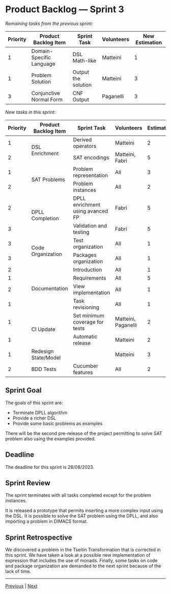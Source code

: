 # Product Backlog — Sprint 3

_Remaining tasks from the previous sprint:_

<table>
    <thead>
        <tr>
            <th>Priority</th>
            <th>Product Backlog Item</th>
            <th>Sprint Task</th>
            <th>Volunteers</th>
            <th>New Estimation</th>
        </tr>
    </thead>
<tbody>
    <tr>
        <td class="center">1</td>
        <td>Domain-Specific Language</td>
        <td>DSL Math-like</td>
        <td>Matteini</td>
        <td>1</td>
    </tr>
    <tr>
        <td>1</td>
        <td>Problem Solution</td>
        <td>Output the solution</td>
        <td>Matteini</td>
        <td>3</td>
    </tr>
    <tr>
        <td>3</td>
        <td>Conjunctive Normal Form</td>
        <td>CNF Output</td>
        <td>Paganelli</td>
        <td>3</td>
    </tr>
</tbody>
</table>

_New tasks in this sprint:_

<table>
    <thead>
        <tr>
            <th>Priority</th>
            <th>Product Backlog Item</th>
            <th>Sprint Task</th>
            <th>Volunteers</th>
            <th>Estimation</th>
        </tr>
    </thead>
    <tbody>
        <tr>
            <td>1</td>
            <td rowspan="2">DSL Enrichment</td>
            <td>Derived operators</td>
            <td>Matteini</td>
            <td>2</td>
        </tr>
        <tr>
            <td>2</td>
            <td>SAT encodings</td>
            <td>Matteini, Fabri</td>
            <td>5</td>
        </tr>
        <tr>
            <td>1</td>
            <td rowspan="2">SAT Problems</td>
            <td>Problem representation</td>
            <td>All</td>
            <td>3</td>
        </tr>
        <tr>
            <td>2</td>
            <td>Problem instances</td>
            <td>All</td>
            <td>2</td>
        </tr>
        <tr>
            <td>2</td>
            <td rowspan="2">DPLL Completion</td>
            <td>DPLL enrichment using avanced FP</td>
            <td>Fabri</td>
            <td>5</td>
        </tr>
        <tr>
            <td>3</td>
            <td>Validation and testing</td>
            <td>Fabri</td>
            <td>5</td>
        </tr>
        <tr>
            <td>3</td>
            <td rowspan="2">Code Organization</td>
            <td>Test organization</td>
            <td>All</td>
            <td>1</td>
        </tr>
        <tr>
            <td>3</td>
            <td>Packages organization</td>
            <td>All</td>
            <td>1</td>
        </tr>
        <tr>
            <td>2</td>
            <td rowspan="4">Documentation</td>
            <td>Introduction</td>
            <td>All</td>
            <td>1</td>
        </tr>
        <tr>
            <td>1</td>
            <td>Requirements</td>
            <td>All</td>
            <td>5</td>
        </tr>
        <tr>
            <td>2</td>
            <td>View implementation</td>
            <td>All</td>
            <td>1</td>
        </tr>
        <tr>
            <td>1</td>
            <td>Task revisioning</td>
            <td>All</td>
            <td>1</td>
        </tr>
        <tr>
            <td>1</td>
            <td rowspan="2">CI Update</td>
            <td>Set minimum coverage for tests</td>
            <td>Matteini, Paganelli</td>
            <td>2</td>
        </tr>
        <tr>
            <td>1</td>
            <td>Automatic release</td>
            <td>Matteini</td>
            <td>2</td>
        </tr>
        <tr>
            <td>1</td>
            <td>Redesign State/Model</td>
            <td></td>
            <td>Matteini</td>
            <td>3</td>
        </tr>
        <tr>
            <td>2</td>
            <td>BDD Tests</td>
            <td>Cucumber features</td>
            <td>All</td>
            <td>2</td>
        </tr>
    </tbody>
</table>

## Sprint Goal

The goals of this sprint are:

- Terminate DPLL algorithm
- Provide a richer DSL
- Provide some basic problems as examples

There will be the second pre-release of the project permitting to solve
SAT problem also using the examples provided.

## Deadline

The deadline for this sprint is 28/08/2023.

## Sprint Review

The sprint terminates with all tasks completed except for the problem instances.

It is released a prototype that permits inserting a more complex input using the DSL.
It is possible to solve the SAT problem using the DPLL, and also importing a problem in DIMACS format.

## Sprint Retrospective

We discovered a problem in the Tseitin Transformation that is corrected in this sprint.
We have taken a look at a possible new implementation of expression that includes the use of monads.
Finally, some tasks on code and package organization are demanded to the next sprint because of the lack of time.

---
[Previous](2-product-backlog.md) | [Next](4-product-backlog.md)
